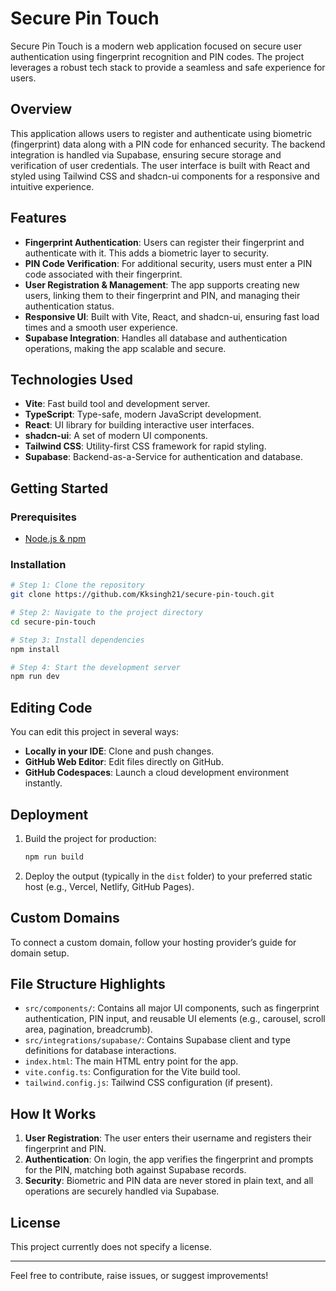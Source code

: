 # Secure Pin Touch

Secure Pin Touch is a modern web application focused on secure user authentication using fingerprint recognition and PIN codes. The project leverages a robust tech stack to provide a seamless and safe experience for users.

## Overview

This application allows users to register and authenticate using biometric (fingerprint) data along with a PIN code for enhanced security. The backend integration is handled via Supabase, ensuring secure storage and verification of user credentials. The user interface is built with React and styled using Tailwind CSS and shadcn-ui components for a responsive and intuitive experience.

## Features

- **Fingerprint Authentication**: Users can register their fingerprint and authenticate with it. This adds a biometric layer to security.
- **PIN Code Verification**: For additional security, users must enter a PIN code associated with their fingerprint.
- **User Registration & Management**: The app supports creating new users, linking them to their fingerprint and PIN, and managing their authentication status.
- **Responsive UI**: Built with Vite, React, and shadcn-ui, ensuring fast load times and a smooth user experience.
- **Supabase Integration**: Handles all database and authentication operations, making the app scalable and secure.

## Technologies Used

- **Vite**: Fast build tool and development server.
- **TypeScript**: Type-safe, modern JavaScript development.
- **React**: UI library for building interactive user interfaces.
- **shadcn-ui**: A set of modern UI components.
- **Tailwind CSS**: Utility-first CSS framework for rapid styling.
- **Supabase**: Backend-as-a-Service for authentication and database.

## Getting Started

### Prerequisites

- [Node.js & npm](https://github.com/nvm-sh/nvm#installing-and-updating)

### Installation

```sh
# Step 1: Clone the repository
git clone https://github.com/Kksingh21/secure-pin-touch.git

# Step 2: Navigate to the project directory
cd secure-pin-touch

# Step 3: Install dependencies
npm install

# Step 4: Start the development server
npm run dev
```

## Editing Code

You can edit this project in several ways:

- **Locally in your IDE**: Clone and push changes.
- **GitHub Web Editor**: Edit files directly on GitHub.
- **GitHub Codespaces**: Launch a cloud development environment instantly.

## Deployment

1. Build the project for production:
    ```sh
    npm run build
    ```
2. Deploy the output (typically in the `dist` folder) to your preferred static host (e.g., Vercel, Netlify, GitHub Pages).

## Custom Domains

To connect a custom domain, follow your hosting provider’s guide for domain setup.

## File Structure Highlights

- `src/components/`: Contains all major UI components, such as fingerprint authentication, PIN input, and reusable UI elements (e.g., carousel, scroll area, pagination, breadcrumb).
- `src/integrations/supabase/`: Contains Supabase client and type definitions for database interactions.
- `index.html`: The main HTML entry point for the app.
- `vite.config.ts`: Configuration for the Vite build tool.
- `tailwind.config.js`: Tailwind CSS configuration (if present).

## How It Works

1. **User Registration**: The user enters their username and registers their fingerprint and PIN.
2. **Authentication**: On login, the app verifies the fingerprint and prompts for the PIN, matching both against Supabase records.
3. **Security**: Biometric and PIN data are never stored in plain text, and all operations are securely handled via Supabase.

## License

This project currently does not specify a license.

---

Feel free to contribute, raise issues, or suggest improvements!
